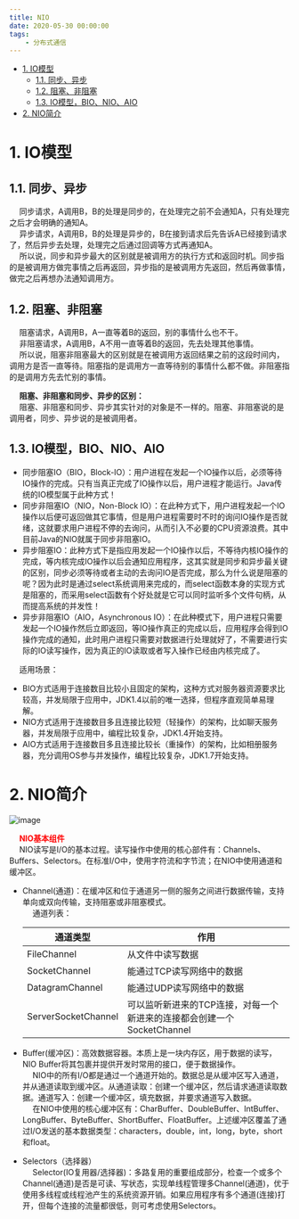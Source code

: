 ```yaml
---
title: NIO
date: 2020-05-30 00:00:00
tags:
    - 分布式通信
---
```


<!-- TOC -->

- [1. IO模型](#1-io模型)
    - [1.1. 同步、异步](#11-同步异步)
    - [1.2. 阻塞、非阻塞](#12-阻塞非阻塞)
    - [1.3. IO模型，BIO、NIO、AIO](#13-io模型bionioaio)
- [2. NIO简介](#2-nio简介)

<!-- /TOC -->


# 1. IO模型  

## 1.1. 同步、异步  
&emsp; 同步请求，A调用B，B的处理是同步的，在处理完之前不会通知A，只有处理完之后才会明确的通知A。  
&emsp; 异步请求，A调用B，B的处理是异步的，B在接到请求后先告诉A已经接到请求了，然后异步去处理，处理完之后通过回调等方式再通知A。  
&emsp; 所以说，同步和异步最大的区别就是被调用方的执行方式和返回时机。同步指的是被调用方做完事情之后再返回，异步指的是被调用方先返回，然后再做事情，做完之后再想办法通知调用方。  

## 1.2. 阻塞、非阻塞  
&emsp; 阻塞请求，A调用B，A一直等着B的返回，别的事情什么也不干。  
&emsp; 非阻塞请求，A调用B，A不用一直等着B的返回，先去处理其他事情。  
&emsp; 所以说，阻塞非阻塞最大的区别就是在被调用方返回结果之前的这段时间内，调用方是否一直等待。阻塞指的是调用方一直等待别的事情什么都不做。非阻塞指的是调用方先去忙别的事情。  

&emsp; **阻塞、非阻塞和同步、异步的区别：**  
&emsp; 阻塞、非阻塞和同步、异步其实针对的对象是不一样的。阻塞、非阻塞说的是调用者，同步、异步说的是被调用者。  

## 1.3. IO模型，BIO、NIO、AIO  

* 同步阻塞IO（BIO，Block-IO）：用户进程在发起一个IO操作以后，必须等待IO操作的完成。只有当真正完成了IO操作以后，用户进程才能运行。Java传统的IO模型属于此种方式！  
* 同步非阻塞IO（NIO，Non-Block IO）：在此种方式下，用户进程发起一个IO操作以后便可返回做其它事情，但是用户进程需要时不时的询问IO操作是否就绪，这就要求用户进程不停的去询问，从而引入不必要的CPU资源浪费。其中目前Java的NIO就属于同步非阻塞IO。  
* 异步阻塞IO：此种方式下是指应用发起一个IO操作以后，不等待内核IO操作的完成，等内核完成IO操作以后会通知应用程序，这其实就是同步和异步最关键的区别，同步必须等待或者主动的去询问IO是否完成，那么为什么说是阻塞的呢？因为此时是通过select系统调用来完成的，而select函数本身的实现方式是阻塞的，而采用select函数有个好处就是它可以同时监听多个文件句柄，从而提高系统的并发性！  
* 异步非阻塞IO（AIO，Asynchronous IO）：在此种模式下，用户进程只需要发起一个IO操作然后立即返回，等IO操作真正的完成以后，应用程序会得到IO操作完成的通知，此时用户进程只需要对数据进行处理就好了，不需要进行实际的IO读写操作，因为真正的IO读取或者写入操作已经由内核完成了。  

&emsp; 适用场景：  

* BIO方式适用于连接数目比较小且固定的架构，这种方式对服务器资源要求比较高，并发局限于应用中，JDK1.4以前的唯一选择，但程序直观简单易理解。  
* NIO方式适用于连接数目多且连接比较短（轻操作）的架构，比如聊天服务器，并发局限于应用中，编程比较复杂，JDK1.4开始支持。  
* AIO方式适用于连接数目多且连接比较长（重操作）的架构，比如相册服务器，充分调用OS参与并发操作，编程比较复杂，JDK1.7开始支持。  

# 2. NIO简介  
![image](https://gitee.com/wt1814/pic-host/raw/master/images/microService/communication/NIO-14.png)  

&emsp; **<font color = "red">NIO基本组件</font>**  
&emsp; NIO读写是I/O的基本过程。读写操作中使用的核心部件有：Channels、Buffers、Selectors。在标准I/O中，使用字符流和字节流；在NIO中使用通道和缓冲区。  

* Channel(通道)：在缓冲区和位于通道另一侧的服务之间进行数据传输，支持单向或双向传输，支持阻塞或非阻塞模式。  
    &emsp; 通道列表：  

    |通道类型|作用|
    |---|---|
    |FileChannel|从文件中读写数据|
    |SocketChannel|能通过TCP读写网络中的数据|
    |DatagramChannel|能通过UDP读写网络中的数据|
    |ServerSocketChannel|可以监听新进来的TCP连接，对每一个新进来的连接都会创建一个SocketChannel|
* Buffer(缓冲区)：高效数据容器。本质上是一块内存区，用于数据的读写，NIO Buffer将其包裹并提供开发时常用的接口，便于数据操作。  
    &emsp; NIO中的所有I/O都是通过一个通道开始的。数据总是从缓冲区写入通道，并从通道读取到缓冲区。从通道读取：创建一个缓冲区，然后请求通道读取数据。通道写入：创建一个缓冲区，填充数据，并要求通道写入数据。  
    &emsp; 在NIO中使用的核心缓冲区有：CharBuffer、DoubleBuffer、IntBuffer、LongBuffer、ByteBuffer、ShortBuffer、FloatBuffer。上述缓冲区覆盖了通过I/O发送的基本数据类型：characters，double，int，long，byte，short和float。
* Selectors（选择器）  
    &emsp; Selector(IO复用器/选择器)：多路复用的重要组成部分，检查一个或多个Channel(通道)是否是可读、写状态，实现单线程管理多Channel(通道)，优于使用多线程或线程池产生的系统资源开销。如果应用程序有多个通道(连接)打开，但每个连接的流量都很低，则可考虑使用Selectors。


